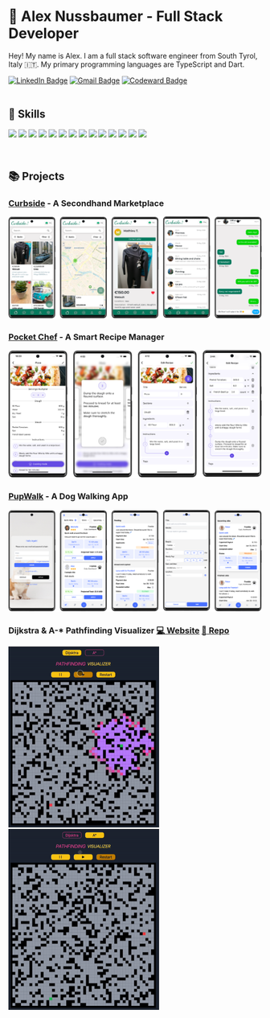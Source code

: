 <link rel="stylesheet" href="https://cdn.jsdelivr.net/gh/devicons/devicon@latest/devicon.min.css">


# 🙇 Alex Nussbaumer - Full Stack Developer
<p>
Hey! My name is Alex. I am a full stack software engineer from South Tyrol, Italy 🇮🇹. My primary programming languages are TypeScript and Dart. 
</p>


<div id="badges">
<a href="https://www.linkedin.com/in/alex-nussbaumer/">
  <img src="https://img.shields.io/badge/LinkedIn-blue?style=for-the-badge&logo=linkedin&logoColor=white" alt="LinkedIn Badge"/></a>
<a href="mailto:alex.nssbmr@gmail.com">
  <img src="https://img.shields.io/badge/Gmail-D14836?style=for-the-badge&logo=gmail&logoColor=white" alt="Gmail Badge"/></a>
<a href="https://www.codewars.com/users/alexnussbaumer">
  <img src="https://img.shields.io/badge/Codewars-B1361E?style=for-the-badge&logo=Codewars&logoColor=white" alt="Codeward Badge"/></a>
</div>
<br/>

## 🤺 Skills

<p float="left">
<img height="45" src="https://cdn.jsdelivr.net/gh/devicons/devicon/icons/javascript/javascript-plain.svg" />
<img height="45" src="https://cdn.jsdelivr.net/gh/devicons/devicon/icons/typescript/typescript-plain.svg" />
<img height="45" src="https://cdn.jsdelivr.net/gh/devicons/devicon/icons/flutter/flutter-plain.svg" />
<img height="45" src="https://cdn.jsdelivr.net/gh/devicons/devicon/icons/dart/dart-plain.svg" />
<img height="45" src="https://cdn.jsdelivr.net/gh/devicons/devicon/icons/python/python-plain.svg" />
<img height="45" src="https://cdn.jsdelivr.net/gh/devicons/devicon/icons/react/react-original.svg" />
<img height="45" src="https://cdn.jsdelivr.net/gh/devicons/devicon/icons/nodejs/nodejs-plain.svg" />
<img height="45" src="https://cdn.jsdelivr.net/gh/devicons/devicon/icons/express/express-original.svg" />
<img height="45" src="https://cdn.jsdelivr.net/gh/devicons/devicon/icons/graphql/graphql-plain.svg" />
<img height="45" src="https://cdn.jsdelivr.net/gh/devicons/devicon/icons/postgresql/postgresql-plain.svg" />
<img height="45" src="https://cdn.jsdelivr.net/gh/devicons/devicon/icons/mongodb/mongodb-plain.svg" />
<img height="45" src="https://cdn.jsdelivr.net/gh/devicons/devicon/icons/docker/docker-plain.svg" />
<img height="45" src="https://cdn.jsdelivr.net/gh/devicons/devicon/icons/nginx/nginx-original.svg" />
<img height="45" src="https://cdn.jsdelivr.net/gh/devicons/devicon/icons/tailwindcss/tailwindcss-plain.svg" />
  </p>
<br/>

## 📚 Projects


### [Curbside](https://github.com/CurbsideApp/Curbside) - A Secondhand Marketplace
<img  src="./images/CM-1.png" />

### [Pocket Chef](https://github.com/alexn62/personal_recipes) - A Smart Recipe Manager
<img  src="./images/PC-1.png" />

### [PupWalk](https://github.com/alexn62/pup-walk) - A Dog Walking App
<img  src="./images/PW-1.png" />

### Dijkstra & A-* Pathfinding Visualizer [💻 Website](https://alexn62.github.io/pathfinding-visualizer/)  [👾 Repo](https://github.com/alexn62/pathfinding-visualizer)
<!-- <img  src="./images/PV-1.png" height="360px"/> -->
<p float="left">
<img  src="./images/PV-2.gif" height="360px"/>
<img  src="./images/PV-3.gif" height="360px"/>
</p>
